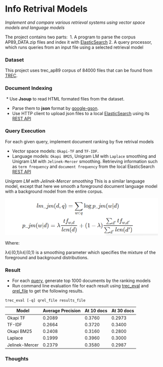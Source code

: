 # Info Retrival Models
*Implement and compare various retrieval systems using vector space models and language models*

The project contains two parts:
  1. A program to parse the corpus AP89_DATA.zip files and index it with [ElasticSearch](https://www.elastic.co/products/elasticsearch) 
  2. A query processor, which runs queries from an input file using a selected retrieval model

### Dataset
This project uses trec_ap89 corpus of 84000 files that can be found from [TREC](http://trec.nist.gov/data.html).

### Document Indexing
  * Use **Jsoup** to read HTML formated files from the dataset.
  * Parse them to **json** format by [google-gson](https://github.com/google/gson).
  * Use HTTP client to upload json files to a local [ElasticSearch](https://www.elastic.co/products/elasticsearch) using its [REST API](https://www.elastic.co/guide/en/elasticsearch/reference/5.2/docs.html)
  
### Query Execution
For each given query, implement document ranking by five retrival models
  * Vector space models: `Okapi-TF` and `TF-IDF`.
  * Language models: `Okapi BM25`, Unigram LM with `Laplace` smoothing and Unigram LM with `Jelinek-Mercer` smoothing.
Retrieving information such as `term frequency` and `document frequency` from the local ElasticSearch [REST API](https://www.elastic.co/guide/en/elasticsearch/reference/5.2/docs.html)



*Unigram LM with Jelinek-Mercer smoothing*
This is a similar language model, except that here we smooth a foreground document language model with a background model from the entire corpus.

![image_LM](image/equation/jm.png)

Where:

λ∈(0,1)λ∈(0,1) is a smoothing parameter which specifies the mixture of the foreground and background distributions.


### Result
 * For each [query](query.txt.txt), generate top 1000 documents by the ranking models
 * Run command line evaluation file for each result using [trec_eval](trec_eval.txt) and [qrel_file](qrels.adhoc.51-100.AP89.txt) to get the following results.
  ```
  trec_eval [-q] qrel_file results_file
  ```

|Model          |Average Precision|At 10 docs|At 30 docs|
| ------------- | --------------- |----------|----------|
| Okapi TF      | 0.2089          | 0.3760   | 0.2973   |
| TF-IDF        | 0.2664          | 0.3720   | 0.3400   |
| Okapi BM25    | 0.2408          | 0.3160   | 0.2800   |
| Laplace       | 0.1999          | 0.3960   | 0.3000   |
| Jelinek-Mercer| 0.2379          | 0.3580   | 0.2987   |

  
### Thoughts

  
